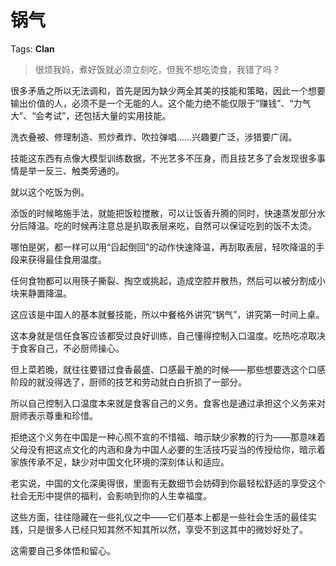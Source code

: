 # 锅气

Tags: **Clan**

> 很烦我妈，煮好饭就必须立刻吃，但我不想吃烫食，我错了吗？



很多矛盾之所以无法调和，首先是因为缺少两全其美的技能和策略，因此一个想要输出价值的人，必须不是一个无能的人。这个能力绝不能仅限于“赚钱”、“力气大”、“会考试”，还包括大量的实用技能。

洗衣叠被、修理制造、煎炒煮炸、吹拉弹唱……兴趣要广泛，涉猎要广阔。

技能这东西有点像大模型训练数据，不光艺多不压身，而且技艺多了会发现很多事情是举一反三、触类旁通的。

就以这个吃饭为例。

添饭的时候略施手法，就能把饭粒搅散，可以让饭香升腾的同时，快速蒸发部分水分后降温。吃的时候再注意总是扒取表层来吃，自然可以保证吃到的饭不太烫。

哪怕是粥，都一样可以用“舀起倒回”的动作快速降温，再刮取表层，轻吹降温的手段来获得最佳食用温度。

任何食物都可以用筷子撕裂、掏空或挑起，造成空腔并散热，然后可以被分割成小块来静置降温。

这应该是中国人的基本就餐技能，所以中餐格外讲究“锅气”，讲究第一时间上桌。

这本身就是信任食客应该都受过良好训练，自己懂得控制入口温度。吃热吃凉取决于食客自己，不必厨师操心。

但上菜若晚，就往往要错过食香最盛、口感最干脆的时候——那些想要选这个口感阶段的就没得选了，厨师的技艺和劳动就白白折损了一部分。

所以自己控制入口温度本来就是食客自己的义务。食客也是通过承担这个义务来对厨师表示尊重和珍惜。

拒绝这个义务在中国是一种心照不宣的不惜福、暗示缺少家教的行为——那意味着父母没有把这点文化的内涵和身为中国人必要的生活技巧妥当的传授给你，暗示着家族传承不足，缺少对中国文化环境的深刻体认和适应。

老实说，中国的文化深奥得很，里面有无数细节会妨碍到你最轻松舒适的享受这个社会无形中提供的福利，会影响到你的人生幸福度。

这些方面，往往隐藏在一些礼仪之中——它们基本上都是一些社会生活的最佳实践，只是很多人已经只知其然不知其所以然，享受不到这其中的微妙好处了。

这需要自己多体悟和留心。



